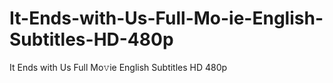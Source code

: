 # It-Ends-with-Us-Full-Mo-ie-English-Subtitles-HD-480p
It Ends with Us Full Mo𝚟ie English Subtitles HD 480p
